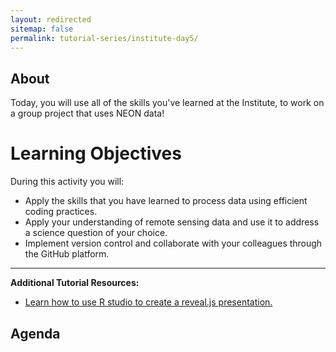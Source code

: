 ```yaml
---
layout: redirected
sitemap: false
permalink: tutorial-series/institute-day5/
---
```

## About

Today, you will use all of the skills you've learned at the Institute,
to work on a group project that uses NEON data!

<div id="objectives" markdown="1">

# Learning Objectives

During this activity you will:

* Apply the skills that you have learned to process data using efficient
coding practices.
* Apply your understanding of remote sensing data and use it to address a science
question of your choice.
* Implement version control and collaborate with your colleagues through the
GitHub platform.

****

**Additional Tutorial Resources:**

* <a href="http://rmarkdown.rstudio.com/revealjs_presentation_format.html" target="_blank"> Learn how to use R studio to create a reveal.js presentation.</a>


</div>

## Agenda
